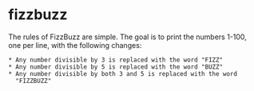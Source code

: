 fizzbuzz
========

The rules of FizzBuzz are simple.  The goal is to print the numbers
1-100, one per line, with the following changes:

	* Any number divisible by 3 is replaced with the word "FIZZ"
	* Any number divisible by 5 is replaced with the word "BUZZ"
	* Any number divisible by both 3 and 5 is replaced with the word
      "FIZZBUZZ"
